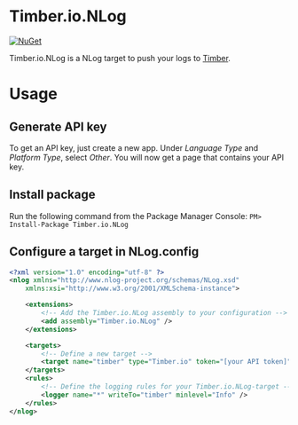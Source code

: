 # Timber.io.NLog
[![NuGet](https://img.shields.io/nuget/v/Timber.io.NLog.svg)](https://www.nuget.org/packages/Timber.io.NLog/)

Timber.io.NLog is a NLog target to push your logs to [Timber](https://timber.io).

# Usage
## Generate API key
To get an API key, just create a new app. Under *Language Type* and *Platform Type*, select _Other_. You will now get a page that contains your API key.

## Install package
Run the following command from the Package Manager Console: `PM> Install-Package Timber.io.NLog`

## Configure a target in NLog.config
```xml
<?xml version="1.0" encoding="utf-8" ?>
<nlog xmlns="http://www.nlog-project.org/schemas/NLog.xsd" 
    xmlns:xsi="http://www.w3.org/2001/XMLSchema-instance">

    <extensions>
        <!-- Add the Timber.io.NLog assembly to your configuration -->
        <add assembly="Timber.io.NLog" />
    </extensions>

    <targets>
        <!-- Define a new target -->
        <target name="timber" type="Timber.io" token="[your API token]" />
    </targets>
    <rules>
        <!-- Define the logging rules for your Timber.io.NLog-target -->
        <logger name="*" writeTo="timber" minlevel="Info" />
    </rules>
</nlog>
```
